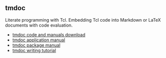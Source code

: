 ## tmdoc

Literate programming with Tcl. Embedding Tcl code into Markdown or LaTeX
documents with code evaluation.

* [tmdoc code and manuals download](https://downgit.github.io/#/home?url=https://github.com/mittelmark/tmdoc)
* [tmdoc application manual](http://htmlpreview.github.io/?https://github.com/mittelmark/tmdoc/blob/master/apps/tmdoc.html)
* [tmdoc package manual](http://htmlpreview.github.io/?https://github.com/mittelmark/tmdoc/blob/master/modules/tmdoc/tmdoc.html)
* [tmdoc writing tutorial](http://htmlpreview.github.io/?https://github.com/mittelmark/tmdoc/blob/master/modules/tmdoc/tmdoc-tutorial.html)
